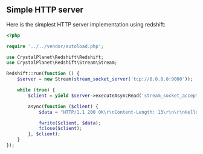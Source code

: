 ## Simple HTTP server

Here is the simplest HTTP server implementation using redshift:

```php
<?php

require '../../vendor/autoload.php';

use CrystalPlanet\Redshift\Redshift;
use CrystalPlanet\Redshift\Stream\Stream;

Redshift::run(function () {
    $server = new Stream(stream_socket_server('tcp://0.0.0.0:9000'));

    while (true) {
        $client = yield $server->executeAsyncRead('stream_socket_accept');

        async(function ($client) {
            $data = "HTTP/1.1 200 OK\r\nContent-Length: 13\r\n\r\nHello World!\n";

            fwrite($client, $data);
            fclose($client);
        }, $client);
    }
});
```
